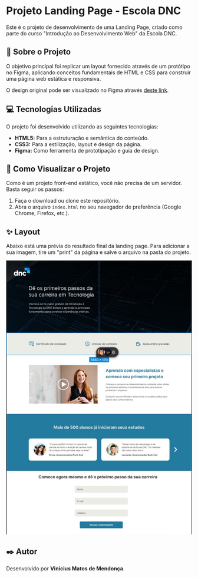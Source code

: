 # Projeto Landing Page - Escola DNC

Este é o projeto de desenvolvimento de uma Landing Page, criado como parte do curso "Introdução ao Desenvolvimento Web" da Escola DNC.

## 📖 Sobre o Projeto

O objetivo principal foi replicar um layout fornecido através de um protótipo no Figma, aplicando conceitos fundamentais de HTML e CSS para construir uma página web estática e responsiva.

O design original pode ser visualizado no Figma através [deste link](https://www.figma.com/design/ZpH9zHhUABIpLwli1Xp3z3/-TECH--Case-Mentorias---Landing-Page-DNC-School?node-id=1227-37&t=EmCnOv59ycNKrk8o-0).

## 💻 Tecnologias Utilizadas

O projeto foi desenvolvido utilizando as seguintes tecnologias:

- **HTML5:** Para a estruturação e semântica do conteúdo.
- **CSS3:** Para a estilização, layout e design da página.
- **Figma:** Como ferramenta de prototipação e guia de design.

## 🚀 Como Visualizar o Projeto

Como é um projeto front-end estático, você não precisa de um servidor. Basta seguir os passos:

1.  Faça o download ou clone este repositório.
2.  Abra o arquivo `index.html` no seu navegador de preferência (Google Chrome, Firefox, etc.).

## ✨ Layout

Abaixo está uma prévia do resultado final da landing page. Para adicionar a sua imagem, tire um "print" da página e salve o arquivo na pasta do projeto.

<img src="imagens/previa_figma_pro_github.jpg" alt="Prévia da Landing Page" width="600">

## ✒️ Autor

Desenvolvido por **Vinicius Matos de Mendonça**.
